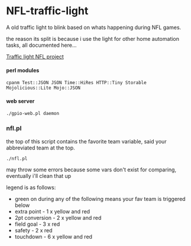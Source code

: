 # NFL-traffic-light
A old traffic light to blink based on whats happening during NFL games.

the reason its split is because i use the light for other home automation tasks, all documented here...

[Traffic light NFL project](https://drew.beer/blog/blog/nfl-traffic-light)


#### perl modules
```
cpanm Test::JSON JSON Time::HiRes HTTP::Tiny Storable Mojolicious::Lite Mojo::JSON
```

#### web server

```
./gpio-web.pl daemon
```

### nfl.pl
the top of this script contains the favorite team variable, said your abbreviated team at the top.

```
./nfl.pl
```

may throw some errors because some vars don't exist for comparing, eventually i'll clean that up


legend is as follows:
* green on during any of the following means your fav team is triggered below
* extra point - 1 x yellow and red
* 2pt conversion - 2 x yellow and red
* field goal - 3 x red
* safety - 2 x red
* touchdown - 6 x yellow and red
